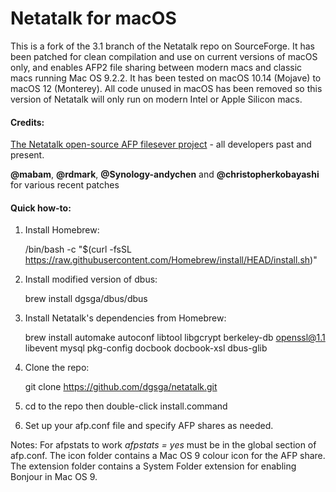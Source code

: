 # Netatalk for macOS
This is a fork of the 3.1 branch of the Netatalk repo on SourceForge. It has been patched for clean compilation and use on current versions of macOS only, and enables AFP2 file sharing between modern macs and classic macs running Mac OS 9.2.2.  It has been tested on macOS 10.14 (Mojave) to macOS 12 (Monterey). All code unused in macOS has been removed so this version of Netatalk will only run on modern Intel or Apple Silicon macs.
#### Credits:

[The Netatalk open-source AFP filesever project](http://netatalk.sourceforge.net) -
all developers past and present.

**@mabam**, **@rdmark**, **@Synology-andychen** and **@christopherkobayashi** for various recent patches

#### Quick how-to:

1. Install Homebrew:

    /bin/bash -c "$(curl -fsSL https://raw.githubusercontent.com/Homebrew/install/HEAD/install.sh)"

2. Install modified version of dbus:

    brew install dgsga/dbus/dbus

3. Install Netatalk's dependencies from Homebrew:

    brew install automake autoconf libtool libgcrypt berkeley-db openssl@1.1 libevent mysql pkg-config docbook docbook-xsl dbus-glib

4. Clone the repo:

    git clone https://github.com/dgsga/netatalk.git

5. cd to the repo then double-click install.command


6. Set up your afp.conf file and specify AFP shares as needed.

Notes: For afpstats to work *afpstats = yes* must be in the global section of afp.conf. The icon folder contains a Mac OS 9 colour icon for the AFP share. The extension folder contains a System Folder extension for enabling Bonjour in Mac OS 9.
